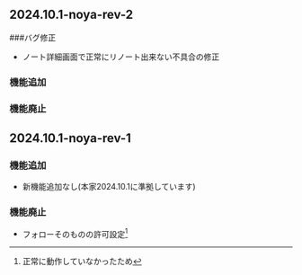 ## 2024.10.1-noya-rev-2

###バグ修正
- ノート詳細画面で正常にリノート出来ない不具合の修正

### 機能追加

### 機能廃止


## 2024.10.1-noya-rev-1

### 機能追加
- 新機能追加なし(本家2024.10.1に準拠しています)

### 機能廃止
- フォローそのものの許可設定[^1]

[^1]: 正常に動作していなかったため
